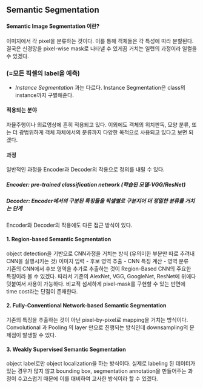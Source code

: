 ## Semantic Segmentation

#### Semantic Image Segmentation 이란?
이미지에서 각 pixel을 분류하는 것이다. 이를 통해 객체들은 각 특성에 따라 분할된다. 결국은 신경망을 pixel-wise mask로 나타낼 수 있게끔 거치는 일련의 과정이라 일컬을 수 있겠다. 
### (=모든 픽셀의 label을 예측)
+ _Instance Segmentation_ 과는 다르다. Instance Segmentation은 class의 instance까지 구별해준다. 

#### 적용되는 분야
자율주행이나 의료영상에 흔히 적용되고 있다. 이외에도 객체의 위치판독, 모양 분류, 또는 더 광범위하게 객체 자체에서의 분류까지 다양한 목적으로 사용되고 있다고 보면 되겠다. 

#### 과정
일반적인 과정을 Encoder과 Decoder의 작용으로 정의를 내릴 수 있다. 
##### Encoder: pre-trained classification network (학습된 모델-VGG/ResNet) 
##### Decoder: Encoder에서의 구분된 특징들을 픽셀별로 구분지어 더 정밀한 분류를 거치는 단계 
Encoder와 Decoder의 작용에도 다른 접근 방식이 있다. 
#### 1. Region-based Semantic Segmentation
object detection을 기반으로 CNN과정을 거치는 방식 (유의미한 부분만 따로 추려내 CNN을 실행시키는 것)
이미지 입력 - 후보 영역 추출 - CNN 특징 계산 - 영역 분류  
기존의 CNN에서 후보 영역을 추가로 추출하는 것이 Region-Based CNN의 주요한 특징이라 볼 수 있겠다. 따라서 기존의 AlexNet, VGG, GoogleNet, ResNet에 위에다 덧붙여서 사용이 가능하다. 비교적 섬세하게 pixel-mask를 구현할 수 있는 반면에 time cost라는 단점이 존재한다. 
#### 2. Fully-Conventional Network-based Semantic Segmentation
기존의 특징을 추출하는 것이 아닌 pixel-by-pixel로 mapping을 거치는 방식이다. Convolutional 과 Pooling 의 layer 만으로 진행되는 방식인데 downsampling의 문제점이 발생할 수 있다. 
#### 3. Weakly Supervised Semantic Segmentation 
object label로만 object localization을 하는 방식이다. 실제로 labeling 된 데이터가 있는 경우가 많지 않고 bounding box, segmentation annotation을 만들어주는 과정이 수고스럽기 때문에 이를 대비하여 고사한 방식이라 할 수 있겠다. 



